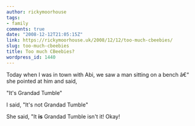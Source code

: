 ```yaml
---
author: rickymoorhouse
tags:
- family
comments: true
date: "2008-12-12T21:05:15Z"
link: https://rickymoorhouse.uk/2008/12/12/too-much-cbeebies/
slug: too-much-cbeebies
title: Too much CBeebies?
wordpress_id: 1440
---
```


Today when I was in town with Abi, we saw a man sitting on a bench â€“ she pointed at him and said,


"It's Grandad Tumble"


I said, "It's not Grandad Tumble"


She said, "It **is** Grandad Tumble isn't it!  Okay!
